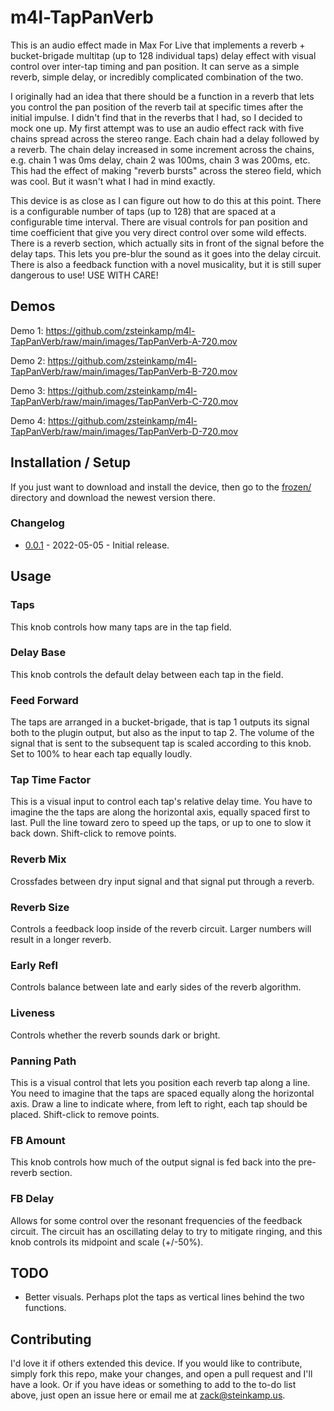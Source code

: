 # m4l-TapPanVerb

This is an audio effect made in Max For Live that implements a reverb + bucket-brigade multitap (up to 128 individual taps) delay effect with visual control over inter-tap timing and pan position. It can serve as a simple reverb, simple delay, or incredibly complicated combination of the two.

I originally had an idea that there should be a function in a reverb that lets you control the pan position of the reverb tail at specific times after the initial impulse. I didn't find that in the reverbs that I had, so I decided to mock one up. My first attempt was to use an audio effect rack with five chains spread across the stereo range. Each chain had a delay followed by a reverb. The chain delay increased in some increment across the chains, e.g. chain 1 was 0ms delay, chain 2 was 100ms, chain 3 was 200ms, etc. This had the effect of making "reverb bursts" across the stereo field, which was cool. But it wasn't what I had in mind exactly.

This device is as close as I can figure out how to do this at this point. There is a configurable number of taps (up to 128) that are spaced at a configurable time interval. There are visual controls for pan position and time coefficient that give you very direct control over some wild effects. There is a reverb section, which actually sits in front of the signal before the delay taps. This lets you pre-blur the sound as it goes into the delay circuit. There is also a feedback function with a novel musicality, but it is still super dangerous to use! USE WITH CARE!

## Demos

Demo 1:
https://github.com/zsteinkamp/m4l-TapPanVerb/raw/main/images/TapPanVerb-A-720.mov

Demo 2:
https://github.com/zsteinkamp/m4l-TapPanVerb/raw/main/images/TapPanVerb-B-720.mov

Demo 3:
https://github.com/zsteinkamp/m4l-TapPanVerb/raw/main/images/TapPanVerb-C-720.mov

Demo 4:
https://github.com/zsteinkamp/m4l-TapPanVerb/raw/main/images/TapPanVerb-D-720.mov

## Installation / Setup

If you just want to download and install the device, then go to the [frozen/](https://github.com/zsteinkamp/m4l-TapPanVerb/tree/main/frozen) directory and download the newest version there.

### Changelog

* [0.0.1](https://github.com/zsteinkamp/m4l-TapPanVerb/raw/main/frozen/TapPanVerb-0.0.1.amxd) - 2022-05-05 - Initial release.

## Usage

### Taps
This knob controls how many taps are in the tap field.

### Delay Base
This knob controls the default delay between each tap in the field.

### Feed Forward
The taps are arranged in a bucket-brigade, that is tap 1 outputs its signal both to the plugin output, but also as the input to tap 2. The volume of the signal that is sent to the subsequent tap is scaled according to this knob. Set to 100% to hear each tap equally loudly.

### Tap Time Factor
This is a visual input to control each tap's relative delay time. You have to imagine the the taps are along the horizontal axis, equally spaced first to last. Pull the line toward zero to speed up the taps, or up to one to slow it back down. Shift-click to remove points.

### Reverb Mix
Crossfades between dry input signal and that signal put through a reverb.

### Reverb Size
Controls a feedback loop inside of the reverb circuit. Larger numbers will result in a longer reverb.

### Early Refl
Controls balance between late and early sides of the reverb algorithm.

### Liveness
Controls whether the reverb sounds dark or bright.

### Panning Path
This is a visual control that lets you position each reverb tap along a line. You need to imagine that the taps are spaced equally along the horizontal axis. Draw a line to indicate where, from left to right, each tap should be placed. Shift-click to remove points.

### FB Amount
This knob controls how much of the output signal is fed back into the pre-reverb section.

### FB Delay
Allows for some control over the resonant frequencies of the feedback circuit. The circuit has an oscillating delay to try to mitigate ringing, and this knob controls its midpoint and scale (+/-50%).

## TODO

* Better visuals. Perhaps plot the taps as vertical lines behind the two functions.

## Contributing

I'd love it if others extended this device. If you would like to contribute, simply fork this repo, make your changes, and open a pull request and I'll have a look. Or if you have ideas or something to add to the to-do list above, just open an issue here or email me at [zack@steinkamp.us](mailto:zack@steinkamp.us).

